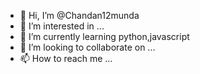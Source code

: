 - 👋 Hi, I’m @Chandan12munda
- 👀 I’m interested in ...
- 🌱 I’m currently learning python,javascript
- 💞️ I’m looking to collaborate on ...
- 📫 How to reach me ...





